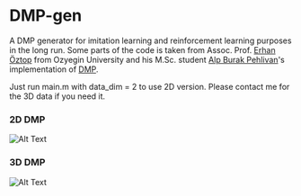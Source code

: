 # DMP-gen

A DMP generator for imitation learning and reinforcement learning purposes in the long run. Some parts of the code is taken from Assoc. Prof. [Erhan Öztop](http://robotics.ozyegin.edu.tr/members/erhan-oztop/) from Ozyegin University and his M.Sc. student [Alp Burak Pehlivan](https://github.com/AlpX)'s implementation of [DMP](https://github.com/AlpX/DMP-LWR).

Just run main.m with data_dim = 2 to use 2D version. Please contact me for the 3D data if you need it.  

### 2D DMP

![Alt Text](./Figures/2D-dmp.jpg?raw=true)

### 3D DMP

![Alt Text](./Figures/3D-dmp.jpg?raw=true)